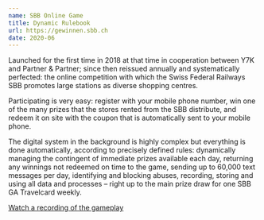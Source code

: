 ```yaml
---
name: SBB Online Game
title: Dynamic Rulebook
url: https://gewinnen.sbb.ch
date: 2020-06
---
```

Launched for the first time in 2018 at that time in cooperation between Y7K and Partner & Partner; since then reissued annually and systematically perfected: the online competition with which the Swiss Federal Railways SBB promotes large stations as diverse shopping centres.

Participating is very easy: register with your mobile phone number, win one of the many prizes that the stores rented from the SBB distribute, and redeem it on site with the coupon that is automatically sent to your mobile phone.

The digital system in the background is highly complex but everything is done automatically, according to precisely defined rules: dynamically managing the contingent of immediate prizes available each day, returning any winnings not redeemed on time to the game, sending up to 60,000 text messages per day, identifying and blocking abuses, recording, storing and using all data and processes – right up to the main prize draw for one SBB GA Travelcard weekly.

[Watch a recording of the gameplay](https://vimeo.com/491962343)
